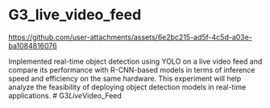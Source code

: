 # G3_live_video_feed

https://github.com/user-attachments/assets/6e2bc215-ad5f-4c5d-a03e-ba1084816076

Implemented real-time object detection using YOLO on a live video feed and compare its performance with R-CNN-based models in terms of inference speed and efficiency on the same hardware. This experiment will help analyze the feasibility of deploying object detection models in real-time applications.
#   G 3 _ L i v e _ V i d e o _ F e e d  
 